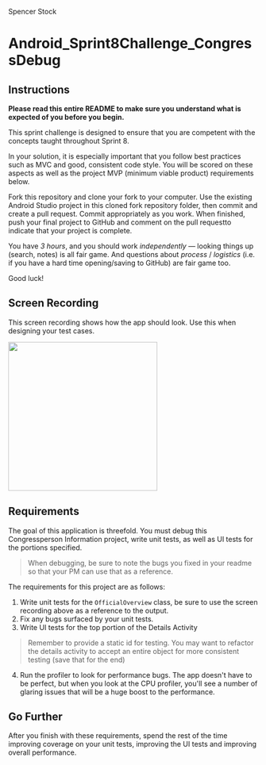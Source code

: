 Spencer Stock
# Android_Sprint8Challenge_CongressDebug

## Instructions

**Please read this entire README to make sure you understand what is expected of you before you begin.**

This sprint challenge is designed to ensure that you are competent with the concepts taught throughout Sprint 8.

In your solution, it is especially important that you follow best practices such as MVC and good, consistent code style. You will be scored on these aspects as well as the project MVP (minimum viable product) requirements below.

Fork this repository and clone your fork to your computer. Use the existing Android Studio project in this cloned fork repository folder, then commit and create a pull request. Commit appropriately as you work. When finished, push your final project to GitHub and comment on the pull requestto indicate that your project is complete.

You have *3 hours*, and you should work *independently* — looking things up (search, notes) is all fair game. And questions about *process* / *logistics* (i.e. if you have a hard time opening/saving to GitHub) are fair game too.

Good luck!

## Screen Recording

This screen recording shows how the app should look. Use this when designing your test cases. 

<img src="congress_debug_recording.gif" width="300">

## Requirements

The goal of this application is threefold. You must debug this Congressperson Information project, write unit tests, as well as UI tests for the portions specified.
> When debugging, be sure to note the bugs you fixed in your readme so that your PM can use that as a reference.

The requirements for this project are as follows:

1. Write unit tests for the `OfficialOverview` class, be sure to use the screen recording above as a reference to the output.
2. Fix any bugs surfaced by your unit tests.
3. Write UI tests for the top portion of the Details Activity
> Remember to provide a static id for testing. You may want to refactor the details activity to accept an entire object for more consistent testing (save that for the end)

4. Run the profiler to look for performance bugs. The app doesn't have to be perfect, but when you look at the CPU profiler, you'll see a number of glaring issues that will be a huge boost to the performance.

## Go Further

After you finish with these requirements, spend the rest of the time improving coverage on your unit tests, improving the UI tests and improving overall performance.

